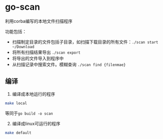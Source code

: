 # go-scan

利用corba编写的本地文件扫描程序

功能包括：
- 扫描制定目录的文件包括子目录，如扫描下载目录的所有文件：`./scan start ~/Download`
- 将所有扫描结果导出 `./scan export`
- 将导出的文件导入到程序中
- 从扫描记录中搜索文件。模糊查询 `./scan find {filenmae}`

## 编译
1. 编译成本地运行的程序
```bash
make local
```
等同于`go build -o scan`

2. 编译成linux可运行的程序
```bash
make default
```
